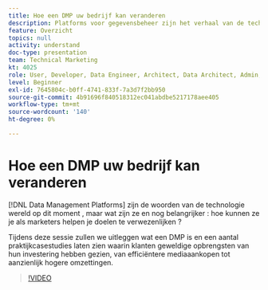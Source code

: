```yaml
---
title: Hoe een DMP uw bedrijf kan veranderen
description: Platforms voor gegevensbeheer zijn het verhaal van de technologische wereld op dit moment, maar wat zijn ze en nog belangrijker, hoe kunnen ze je als marketers helpen je doelen te realiseren? Tijdens deze sessie zullen we uitleggen wat een DMP is en een aantal praktijkcasestudies laten zien waarin klanten geweldige opbrengsten van hun investering hebben gezien, van efficiëntere mediaaankopen tot aanzienlijk hogere omzettingen.
feature: Overzicht
topics: null
activity: understand
doc-type: presentation
team: Technical Marketing
kt: 4025
role: User, Developer, Data Engineer, Architect, Data Architect, Admin, Leader
level: Beginner
exl-id: 7645804c-b0ff-4741-833f-7a3d7f2bb950
source-git-commit: 4b91696f840518312ec041abdbe5217178aee405
workflow-type: tm+mt
source-wordcount: '140'
ht-degree: 0%

---
```


# Hoe een DMP uw bedrijf kan veranderen

[!DNL Data Management Platforms] zijn de woorden van de technologie wereld op dit moment , maar wat zijn ze en nog belangrijker : hoe kunnen ze je als marketers helpen je doelen te verwezenlijken ?

Tijdens deze sessie zullen we uitleggen wat een DMP is en een aantal praktijkcasestudies laten zien waarin klanten geweldige opbrengsten van hun investering hebben gezien, van efficiëntere mediaaankopen tot aanzienlijk hogere omzettingen.

>[!VIDEO](https://video.tv.adobe.com/v/29770/?quality=12)
